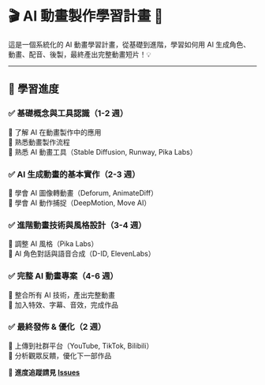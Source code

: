 # 🎬 AI 動畫製作學習計畫 🚀

這是一個系統化的 AI 動畫學習計畫，從基礎到進階，學習如何用 AI 生成角色、動畫、配音、後製，最終產出完整動畫短片！💡

---

## 📌 學習進度

### ✅ **基礎概念與工具認識**（1-2 週）
🔲 了解 AI 在動畫製作中的應用  
🔲 熟悉動畫製作流程  
🔲 熟悉 AI 動畫工具（Stable Diffusion, Runway, Pika Labs）  

### ✅ **AI 生成動畫的基本實作**（2-3 週）
🔲 學會 AI 圖像轉動畫（Deforum, AnimateDiff）  
🔲 學會 AI 動作捕捉（DeepMotion, Move AI）  

### ✅ **進階動畫技術與風格設計**（3-4 週）
🔲 調整 AI 風格（Pika Labs）  
🔲 AI 角色對話與語音合成（D-ID, ElevenLabs）  

### ✅ **完整 AI 動畫專案**（4-6 週）
🔲 整合所有 AI 技術，產出完整動畫  
🔲 加入特效、字幕、音效，完成作品  

### ✅ **最終發佈 & 優化**（2 週）
🔲 上傳到社群平台（YouTube, TikTok, Bilibili）  
🔲 分析觀眾反饋，優化下一部作品  

📌 **進度追蹤請見 [Issues](https://github.com/Leontechai/AI-Learning-Plan/issues)**
